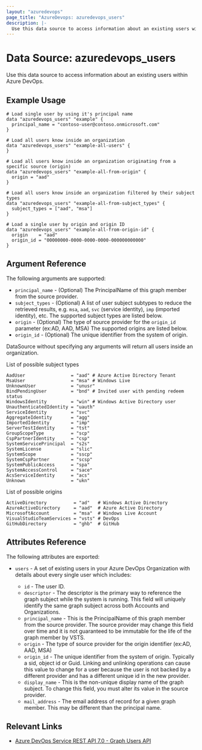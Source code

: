 ```yaml
---
layout: "azuredevops"
page_title: "AzureDevops: azuredevops_users"
description: |-
  Use this data source to access information about an existing users within Azure DevOps.
---
```


# Data Source: azuredevops_users

Use this data source to access information about an existing users within Azure DevOps.

## Example Usage

```hcl
# Load single user by using it's principal name
data "azuredevops_users" "example" {
  principal_name = "contoso-user@contoso.onmicrosoft.com"
}

# Load all users know inside an organization
data "azuredevops_users" "example-all-users" {
}

# Load all users know inside an organization originating from a specific source (origin)
data "azuredevops_users" "example-all-from-origin" {
  origin = "aad"
}

# Load all users know inside an organization filtered by their subject types
data "azuredevops_users" "example-all-from-subject_types" {
  subject_types = ["aad", "msa"]
}

# Load a single user by origin and origin ID
data "azuredevops_users" "example-all-from-origin-id" {
  origin    = "aad"
  origin_id = "00000000-0000-0000-0000-000000000000"
}
```

## Argument Reference

The following arguments are supported:

- `principal_name` - (Optional) The PrincipalName of this graph member from the source provider.
- `subject_types` - (Optional) A list of user subject subtypes to reduce the retrieved results, e.g. `msa`, `aad`, `svc` (service identity), `imp` (imported identity), etc. The supported subject types are listed below.
- `origin` - (Optional) The type of source provider for the `origin_id` parameter (ex:AD, AAD, MSA) The supported origins are listed below.
- `origin_id` - (Optional) The unique identifier from the system of origin.

DataSource without specifying any arguments will return all users inside an organization.

List of possible subject types

```hcl
AadUser                 = "aad" # Azure Active Directory Tenant
MsaUser                 = "msa" # Windows Live
UnknownUser             = "unusr"
BindPendingUser         = "bnd" # Invited user with pending redeem status
WindowsIdentity         = "win" # Windows Active Directory user
UnauthenticatedIdentity = "uauth"
ServiceIdentity         = "svc"
AggregateIdentity       = "agg"
ImportedIdentity        = "imp"
ServerTestIdentity      = "tst"
GroupScopeType          = "scp"
CspPartnerIdentity      = "csp"
SystemServicePrincipal  = "s2s"
SystemLicense           = "slic"
SystemScope             = "sscp"
SystemCspPartner        = "scsp"
SystemPublicAccess      = "spa"
SystemAccessControl     = "sace"
AcsServiceIdentity      = "acs"
Unknown                 = "ukn"
```

List of possible origins

```hcl
ActiveDirectory          = "ad"   # Windows Active Directory
AzureActiveDirectory     = "aad"  # Azure Active Directory
MicrosoftAccount         = "msa"  # Windows Live Account
VisualStudioTeamServices = "vsts" # DevOps
GitHubDirectory          = "ghb"  # GitHub
```

## Attributes Reference

The following attributes are exported:

- `users` - A set of existing users in your Azure DevOps Organization with details about every single user which includes:

  - `id` - The user ID.
  - `descriptor` - The descriptor is the primary way to reference the graph subject while the system is running. This field will uniquely identify the same graph subject across both Accounts and Organizations.
  - `principal_name` - This is the PrincipalName of this graph member from the source provider. The source provider may change this field over time and it is not guaranteed to be immutable for the life of the graph member by VSTS.
  - `origin` - The type of source provider for the origin identifier (ex:AD, AAD, MSA)
  - `origin_id` - The unique identifier from the system of origin. Typically a sid, object id or Guid. Linking and unlinking operations can cause this value to change for a user because the user is not backed by a different provider and has a different unique id in the new provider.
  - `display_name` - This is the non-unique display name of the graph subject. To change this field, you must alter its value in the source provider.
  - `mail_address` - The email address of record for a given graph member. This may be different than the principal name.

## Relevant Links

- [Azure DevOps Service REST API 7.0 - Graph Users API](https://docs.microsoft.com/en-us/rest/api/azure/devops/graph/users?view=azure-devops-rest-7.0)
